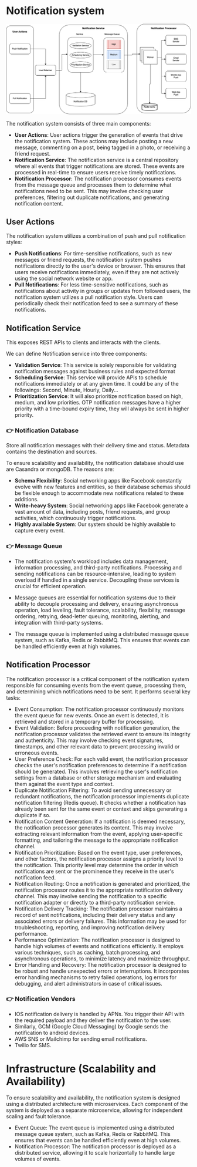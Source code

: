 # Notification system #

![alt text for screen readers](NotificationSystemArchitecture.drawio.png)

The notification system consists of three main components:

- **User Actions**: User actions trigger the generation of events that drive the notification system. These actions may include posting a new message, commenting on a post, being tagged in a photo, or receiving a friend request.
- **Notification Service**: The notification service is a central repository where all events that trigger notifications are stored. These events are processed in real-time to ensure users receive timely notifications.
- **Notification Processor**: The notification processor consumes events from the message queue and processes them to determine what notifications need to be sent. This may involve checking user preferences, filtering out duplicate notifications, and generating notification content.

## User Actions ##

The notification system utilizes a combination of push and pull notification styles:

- **Push Notifications**: For time-sensitive notifications, such as new messages or friend requests, the notification system pushes notifications directly to the user's device or browser. This ensures that users receive notifications immediately, even if they are not actively using the social network website or app.
- **Pull Notifications**: For less time-sensitive notifications, such as notifications about activity in groups or updates from followed users, the notification system utilizes a pull notification style. Users can periodically check their notification feed to see a summary of these notifications.

## Notification Service ##

This exposes REST APIs to clients and interacts with the clients. 

We can define Notification service into three components:

- **Validation Service**: This service is solely responsible for validating notification messages against business rules and expected format
- **Scheduling Service**: This service will provide APIs to schedule notifications immediately or at any given time. It could be any of the followings: Second, Minute, Hourly, Daily...
- **Prioritization Service**: It will also prioritize notification based on high, medium, and low priorities. OTP notification messages have a higher priority with a time-bound expiry time, they will always be sent in higher priority.

### 👉 Notification Database ###

Store all notification messages with their delivery time and status. Metadata contains the destination and sources.

To ensure scalability and availability, the notification database should use are Casandra or mongoDB. The reasons are:
- **Schema Flexibility**: Social networking apps like Facebook constantly evolve with new features and entities, so their database schemas should be flexible enough to accommodate new notifications related to these additions.
- **Write-heavy System**: Social networking apps like Facebook generate a vast amount of data, including posts, friend requests, and group activities, which continuously trigger notifications.
- **Highly available System**:  Our system should be highly available to capture every event.

### 👉 Message Queue ###

- The notification system's workload includes data management, information processing, and third-party notifications. Processing and sending notifications can be resource-intensive, leading to system overload if handled in a single service. Decoupling these services is crucial for efficient operation.

- Message queues are essential for notification systems due to their ability to decouple processing and delivery, ensuring asynchronous operation, load leveling, fault tolerance, scalability, flexibility, message ordering, retrying, dead-letter queuing, monitoring, alerting, and integration with third-party systems.

- The message queue is implemented using a distributed message queue system, such as Kafka, Redis or RabbitMQ. This ensures that events can be handled efficiently even at high volumes.

## Notification Processor ##

The notification processor is a critical component of the notification system responsible for consuming events from the event queue, processing them, and determining which notifications need to be sent. It performs several key tasks:

- Event Consumption: The notification processor continuously monitors the event queue for new events. Once an event is detected, it is retrieved and stored in a temporary buffer for processing.
- Event Validation: Before proceeding with notification generation, the notification processor validates the retrieved event to ensure its integrity and authenticity. This may involve checking event signatures, timestamps, and other relevant data to prevent processing invalid or erroneous events.
- User Preference Check: For each valid event, the notification processor checks the user's notification preferences to determine if a notification should be generated. This involves retrieving the user's notification settings from a database or other storage mechanism and evaluating them against the event type and context.
- Duplicate Notification Filtering: To avoid sending unnecessary or redundant notifications, the notification processor implements duplicate notification filtering (Redis queue). It checks whether a notification has already been sent for the same event or context and skips generating a duplicate if so.
- Notification Content Generation: If a notification is deemed necessary, the notification processor generates its content. This may involve extracting relevant information from the event, applying user-specific formatting, and tailoring the message to the appropriate notification channel.
- Notification Prioritization: Based on the event type, user preferences, and other factors, the notification processor assigns a priority level to the notification. This priority level may determine the order in which notifications are sent or the prominence they receive in the user's notification feed.
- Notification Routing: Once a notification is generated and prioritized, the notification processor routes it to the appropriate notification delivery channel. This may involve sending the notification to a specific notification adapter or directly to a third-party notification service.
- Notification Delivery Tracking: The notification processor maintains a record of sent notifications, including their delivery status and any associated errors or delivery failures. This information may be used for troubleshooting, reporting, and improving notification delivery performance.
- Performance Optimization: The notification processor is designed to handle high volumes of events and notifications efficiently. It employs various techniques, such as caching, batch processing, and asynchronous operations, to minimize latency and maximize throughput.
- Error Handling and Recovery: The notification processor is designed to be robust and handle unexpected errors or interruptions. It incorporates error handling mechanisms to retry failed operations, log errors for debugging, and alert administrators in case of critical issues.

### 👉 Notification Vendors ###
- IOS notification delivery is handled by APNs. You trigger their API with the required payload and they deliver the notification to the user.
- Similarly, GCM (Google Cloud Messaging) by Google sends the notification to android devices.
- AWS SNS or Mailchimp for sending email notifications.
- Twilio for SMS.

# Infrastructure (Scalability and Availability) #

To ensure scalability and availability, the notification system is designed using a distributed architecture with microservices. Each component of the system is deployed as a separate microservice, allowing for independent scaling and fault tolerance.

- Event Queue: The event queue is implemented using a distributed message queue system, such as Kafka, Redis or RabbitMQ. This ensures that events can be handled efficiently even at high volumes.
- Notification Processor:  The notification processor is deployed as a distributed service, allowing it to scale horizontally to handle large volumes of events.